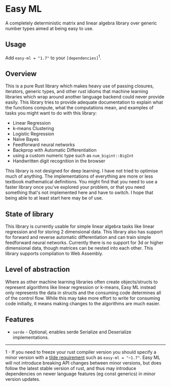 # Easy ML

A completely deterministic matrix and linear algebra library over generic number types aimed at being easy to use.

## Usage

Add `easy-ml = "1.7"` to your `[dependencies]`<sup>1</sup>.

## Overview
This is a pure Rust library which makes heavy use of passing closures, iterators, generic types, and other rust idioms that machine learning libraries which wrap around another language backend could never provide easily. This library tries to provide adequate documentation to explain what the functions compute, what the computations mean, and examples of tasks you might want to do with this library:

- Linear Regression
- k-means Clustering
- Logistic Regression
- Naïve Bayes
- Feedforward neural networks
- Backprop with Automatic Differentiation
- using a custom numeric type such as `num_bigint::BigInt`
- Handwritten digit recognition in the browser

This library is not designed for deep learning. I have not tried to optimise much of anything. The implementations of everything are more or less textbook mathematical definitions. You might find that you need to use a faster library once you've explored your problem, or that you need something that's not implemented here and have to switch. I hope that being able to at least start here may be of use.

## State of library

This library is currently usable for simple linear algebra tasks like linear regression and for storing 2 dimensional data. This library also has support for forward and reverse automatic differentiation and can train simple feedforward neural networks. Currently there is no support for 3d or higher dimensional data, though matrices can be nested into each other. This library supports compilation to Web Assembly.

## Level of abstraction

Where as other machine learning libraries often create objects/structs to represent algorithms like linear regression or k-means, Easy ML instead only represents the data in structs and the consuming code determines all of the control flow. While this may take more effort to write for consuming code initially, it means making changes to the algorithms are much easier.

## Features

- `serde` - Optional, enables serde Serialize and Deserialize implementations.

*****

1 - If you need to freeze your rust compiler version you should specify a minor version with a [tilde requirement](https://doc.rust-lang.org/cargo/reference/specifying-dependencies.html#tilde-requirements) such as `easy-ml = "~1.7"`. Easy ML will not introduce breaking API changes between minor versions, but does follow the latest stable version of rust, and thus may introduce dependencies on newer language features (eg const generics) in minor version updates.
